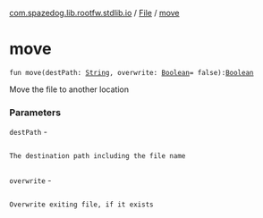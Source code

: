 [com.spazedog.lib.rootfw.stdlib.io](../index.md) / [File](index.md) / [move](.)

# move

`fun move(destPath: `[`String`](https://kotlinlang.org/api/latest/jvm/stdlib/kotlin/-string/index.html)`, overwrite: `[`Boolean`](https://kotlinlang.org/api/latest/jvm/stdlib/kotlin/-boolean/index.html)` = false): `[`Boolean`](https://kotlinlang.org/api/latest/jvm/stdlib/kotlin/-boolean/index.html)

Move the file to another location

### Parameters

`destPath` -

```

```
    The destination path including the file name
```

```

`overwrite` -

```

```
    Overwrite exiting file, if it exists
```

```

